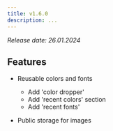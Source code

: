 ```yaml
---
title: v1.6.0
description: ...
---
```


*Release date: 26.01.2024*

## Features

- Reusable colors and fonts
  - Add 'color dropper'
  - Add 'recent colors' section
  - Add 'recent fonts'

- Public storage for images

